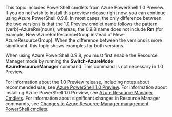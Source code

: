 This topic includes PowerShell cmdlets from Azure PowerShell 1.0 Preview. If you do not wish to install this preview release right now, you can continue using Azure PowerShell 0.9.8. In most cases, the only difference between the two versions is that the 1.0 Preview cmdlet name follows the pattern {verb}-AzureRm{noun}; whereas, the 0.9.8 name does not include **Rm** (for example, New-AzureRmResourceGroup instead of New-AzureResourceGroup). When the difference between the versions is more significant, this topic shows examples for both versions.

When using Azure PowerShell 0.9.8, you must first enable the Resource Manager mode by running the **Switch-AzureMode AzureResourceManager** command. This command is not necessary in 1.0 Preview.

For information about the 1.0 Preview release, including notes about recommended use, see [Azure PowerShell 1.0 Preview](https://azure.microsoft.com/blog/azps-1-0-pre/). For information about installing Azure PowerShell 1.0 Preview, see [Azure Resource Manager Cmdlets](https://msdn.microsoft.com/zh-cn/library/mt125356.aspx). For information about significant changes in Resource Manager commands, see [Changes to Azure Resource Manager management PowerShell cmdlets](/documentation/articles/powershell-preview-resource-manager-changes).

